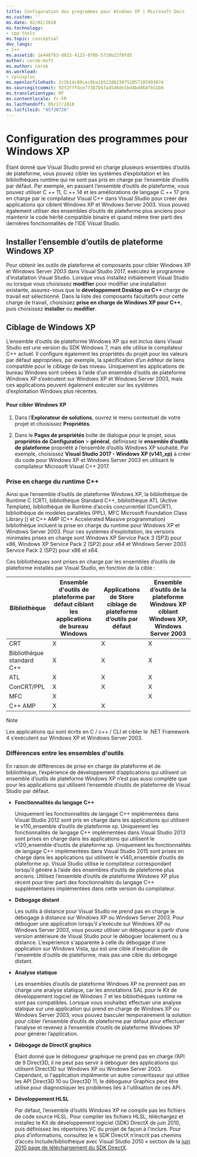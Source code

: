 ```yaml
---
title: Configuration des programmes pour Windows XP | Microsoft Docs
ms.custom: ''
ms.date: 02/02/2018
ms.technology:
- cpp-tools
ms.topic: conceptual
dev_langs:
- C++
ms.assetid: 1e4487b3-d815-4123-878b-5718b22f0fd5
author: corob-msft
ms.author: corob
ms.workload:
- cplusplus
ms.openlocfilehash: 2c2b1dc80cec8ba18522d8238752857105993074
ms.sourcegitcommit: 92f2fff4ce77387b57a4546de1bd4bd464fb51b6
ms.translationtype: MT
ms.contentlocale: fr-FR
ms.lasthandoff: 09/17/2018
ms.locfileid: "45720726"
---
```

# <a name="configuring-programs-for-windows-xp"></a>Configuration des programmes pour Windows XP

Étant donné que Visual Studio prend en charge plusieurs ensembles d’outils de plateforme, vous pouvez cibler les systèmes d’exploitation et les bibliothèques runtime qui ne sont pas pris en charge par l’ensemble d’outils par défaut. Par exemple, en passant l’ensemble d’outils de plateforme, vous pouvez utiliser C ++ 11, C ++ 14 et les améliorations de langage C ++ 17 pris en charge par le compilateur Visual C++ dans Visual Studio pour créer des applications qui ciblent Windows XP et Windows Server 2003. Vous pouvez également utiliser des ensembles d’outils de plateforme plus anciens pour maintenir le code hérité compatible binaire et quand même tirer parti des dernières fonctionnalités de l’IDE Visual Studio.

## <a name="install-the-windows-xp-platform-toolset"></a>Installer l’ensemble d’outils de plateforme Windows XP

Pour obtenir les outils de plateforme et composants pour cibler Windows XP et Windows Server 2003 dans Visual Studio 2017, exécutez le programme d’installation Visual Studio. Lorsque vous installez initialement Visual Studio ou lorsque vous choisissez **modifier** pour modifier une installation existante, assurez-vous que le **développement Desktop en C++** charge de travail est sélectionné. Dans la liste des composants facultatifs pour cette charge de travail, choisissez **prise en charge de Windows XP pour C++**, puis choisissez **installer** ou **modifier**.

## <a name="windows-xp-targeting-experience"></a>Ciblage de Windows XP

L’ensemble d’outils de plateforme Windows XP qui est inclus dans Visual Studio est une version du SDK Windows 7, mais elle utilise le compilateur C++ actuel. Il configure également les propriétés du projet pour les valeurs par défaut appropriées, par exemple, la spécification d’un éditeur de liens compatible pour le ciblage de bas niveau. Uniquement les applications de bureau Windows sont créées à l’aide d’un ensemble d’outils de plateforme Windows XP s’exécutent sur Windows XP et Windows Server 2003, mais ces applications peuvent également exécuter sur les systèmes d’exploitation Windows plus récentes.

#### <a name="to-target-windows-xp"></a>Pour cibler Windows XP

1. Dans l’**Explorateur de solutions**, ouvrez le menu contextuel de votre projet et choisissez **Propriétés**.

1. Dans le **Pages de propriétés** boîte de dialogue pour le projet, sous **propriétés de Configuration** > **général**, définissez le **ensemble d’outils de plateforme** propriété à l’ensemble d’outils Windows XP souhaité. Par exemple, choisissez **Visual Studio 2017 - Windows XP (v141_xp)** à créer du code pour Windows XP et Windows Server 2003 en utilisant le compilateur Microsoft Visual C++ 2017.

### <a name="c-runtime-support"></a>Prise en charge du runtime C++

Ainsi que l’ensemble d’outils de plateforme Windows XP, la bibliothèque de Runtime C (CRT), bibliothèque Standard C++, bibliothèque ATL (Active Template), bibliothèque de Runtime d’accès concurrentiel (ConCRT), bibliothèque de modèles parallèles (PPL), MFC Microsoft Foundation Class Library () et C++ AMP (C++ Accelerated Massive programmation) bibliothèque incluent la prise en charge du runtime pour Windows XP et Windows Server 2003. Pour ces systèmes d’exploitation, les versions minimales prises en charge sont Windows XP Service Pack 3 (SP3) pour x86, Windows XP Service Pack 2 (SP2) pour x64 et Windows Server 2003 Service Pack 2 (SP2) pour x86 et x64.

Ces bibliothèques sont prises en charge par les ensembles d’outils de plateforme installés par Visual Studio, en fonction de la cible :

|Bibliothèque|Ensemble d'outils de plateforme par défaut ciblant les applications de bureau Windows|Applications de Store ciblage de plateforme d’outils par défaut|Ensemble d’outils de la plateforme Windows XP ciblant Windows XP, Windows Server 2003|
|---|---|---|---|
|CRT|X|X|X|
|Bibliothèque standard C++|X|X|X|
|ATL|X|X|X|
|ConCRT/PPL|X|X|X|
|MFC|X||X|
|C++ AMP|X|X||

> [!NOTE]
> Les applications qui sont écrits en C / c++ / CLI et cibler le .NET Framework 4 s’exécutent sur Windows XP et Windows Server 2003.

### <a name="differences-between-the-toolsets"></a>Différences entre les ensembles d'outils

En raison de différences de prise en charge de plateforme et de bibliothèque, l’expérience de développement d’applications qui utilisent un ensemble d’outils de plateforme Windows XP n’est pas aussi complète que pour les applications qui utilisent l’ensemble d’outils de plateforme de Visual Studio par défaut.

- **Fonctionnalités du langage C++**

   Uniquement les fonctionnalités de langage C++ implémentées dans Visual Studio 2012 sont pris en charge dans les applications qui utilisent le v110\_ensemble d’outils de plateforme xp. Uniquement les fonctionnalités de langage C++ implémentées dans Visual Studio 2013 sont prises en charge dans les applications qui utilisent le v120\_ensemble d’outils de plateforme xp. Uniquement les fonctionnalités de langage C++ implémentées dans Visual Studio 2015 sont prises en charge dans les applications qui utilisent le v140\_ensemble d’outils de plateforme xp. Visual Studio utilise le compilateur correspondant lorsqu’il génère à l’aide des ensembles d’outils de plateforme plus anciens. Utilisez l’ensemble d’outils de plateforme Windows XP plus récent pour tirer parti des fonctionnalités du langage C++ supplémentaires implémentées dans cette version du compilateur.

- **Débogage distant**

   Les outils à distance pour Visual Studio ne prend pas en charge le débogage à distance sur Windows XP ou Windows Server 2003. Pour déboguer une application lorsqu’il s’exécute sur Windows XP ou Windows Server 2003, vous pouvez utiliser un débogueur à partir d’une version antérieure de Visual Studio pour le déboguer localement ou à distance. L'expérience s'apparente à celle du débogage d'une application sur Windows Vista, qui est une cible d'exécution de l'ensemble d'outils de plateforme, mais pas une cible du débogage distant.

- **Analyse statique**

   Les ensembles d’outils de plateforme Windows XP ne prennent pas en charge une analyse statique, car les annotations SAL pour le Kit de développement logiciel de Windows 7 et les bibliothèques runtime ne sont pas compatibles. Lorsque vous souhaitez effectuer une analyse statique sur une application qui prend en charge de Windows XP ou Windows Server 2003, vous pouvez basculer temporairement la solution pour cibler l’ensemble d’outils de plateforme par défaut pour effectuer l’analyse et revenez à l’ensemble d’outils de plateforme Windows XP pour générer l’application.

- **Débogage de DirectX graphics**

   Étant donné que le débogueur graphique ne prend pas en charge l’API de 9 Direct3D, il ne peut pas servir à déboguer des applications qui utilisent Direct3D sur Windows XP ou Windows Server 2003. Cependant, si l'application implémente un autre convertisseur qui utilise les API Direct3D 10 ou Direct3D 11, le débogueur Graphics peut être utilisé pour diagnostiquer les problèmes liés à l'utilisation de ces API.

- **Développement HLSL**

   Par défaut, l’ensemble d’outils Windows XP ne compile pas les fichiers de code source HLSL. Pour compiler les fichiers HLSL, téléchargez et installez le Kit de développement logiciel (SDK) DirectX de juin 2010, puis définissez les répertoires VC du projet de façon à l'inclure. Pour plus d’informations, consultez le « SDK DirectX n’inscrit pas chemins d’accès Include/bibliothèque avec Visual Studio 2010 « section de la [juin 2010 page de téléchargement du SDK DirectX](http://www.microsoft.com/download/details.aspx?displaylang=en&id=6812).
